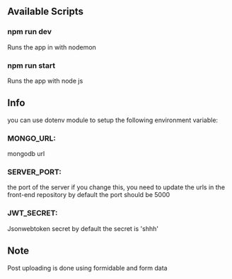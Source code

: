 ## Available Scripts

### npm run dev

Runs the app in with nodemon 


### npm run start 

Runs the app with node js 


## Info 


you can use dotenv module to setup the following environment variable: 

### MONGO_URL: 
mongodb url

### SERVER_PORT:
the port of the server if you change this, you need to update the urls in the front-end  repository
by default the port should be 5000

### JWT_SECRET:
Jsonwebtoken secret by default the secret is 'shhh'

## Note

Post uploading is done using formidable and form data